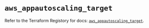 # `aws_appautoscaling_target`

Refer to the Terraform Registory for docs: [`aws_appautoscaling_target`](https://www.terraform.io/docs/providers/aws/r/appautoscaling_target).
